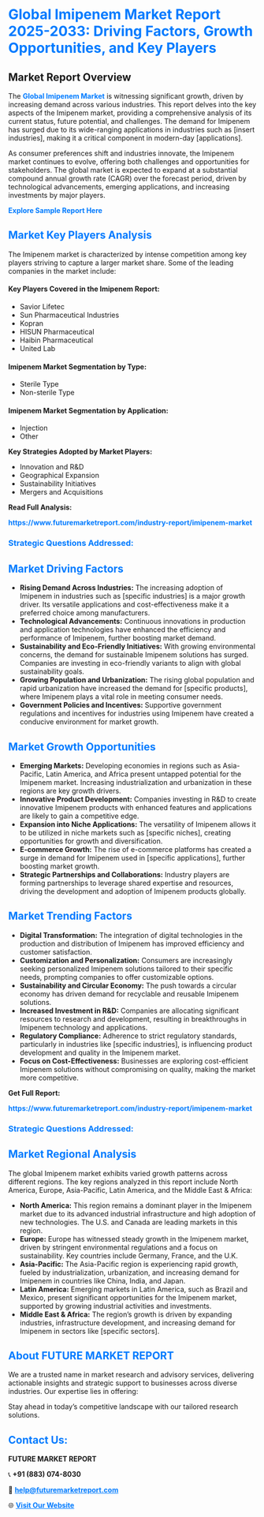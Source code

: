 <h1 style="color: #007BFF;">Global Imipenem Market Report 2025-2033: Driving Factors, Growth Opportunities, and Key Players</h1>

<section id="overview">
<h2>Market Report Overview</h2>
<p>The <a href="https://www.futuremarketreport.com/industry-report/imipenem-market" style="color: #007BFF; text-decoration: none;"><strong>Global Imipenem Market</strong></a> is witnessing significant growth, driven by increasing demand across various industries. This report delves into the key aspects of the Imipenem market, providing a comprehensive analysis of its current status, future potential, and challenges. The demand for Imipenem has surged due to its wide-ranging applications in industries such as [insert industries], making it a critical component in modern-day [applications].</p>
<p>As consumer preferences shift and industries innovate, the Imipenem market continues to evolve, offering both challenges and opportunities for stakeholders. The global market is expected to expand at a substantial compound annual growth rate (CAGR) over the forecast period, driven by technological advancements, emerging applications, and increasing investments by major players.</p>
</section>

<section id="overview">
<p><a href="https://www.futuremarketreport.com/request-sample/reportId=47242" style="color: #007BFF; text-decoration: none;"><strong>Explore Sample Report Here</strong></a></p>
</section>

<section id="key-players">
<h2 style="color: #007BFF;">Market Key Players Analysis</h2>
<p>The Imipenem market is characterized by intense competition among key players striving to capture a larger market share. Some of the leading companies in the market include:</p>
<h4>Key Players Covered in the Imipenem Report:</h4>
<ul><li>Savior Lifetec</li><li>Sun Pharmaceutical Industries</li><li>Kopran</li><li>HISUN Pharmaceutical</li><li>Haibin Pharmaceutical</li><li>United Lab</li></ul>
<h4>Imipenem Market Segmentation by Type:</h4>
<ul><li>Sterile Type</li><li>Non-sterile Type</li></ul>

<h4>Imipenem Market Segmentation by Application:</h4>
<ul><li>Injection</li><li>Other</li></ul>
<p><strong>Key Strategies Adopted by Market Players:</strong></p>
<ul>
<li>Innovation and R&D</li>
<li>Geographical Expansion</li>
<li>Sustainability Initiatives</li>
<li>Mergers and Acquisitions</li>
</ul>
</section>

<section>
<p><strong>Read Full Analysis: </strong></p><a href="https://www.futuremarketreport.com/industry-report/imipenem-market" style="color: #007BFF; text-decoration: none;"><strong>https://www.futuremarketreport.com/industry-report/imipenem-market</strong></a>
<h3 style="color: #007BFF;">Strategic Questions Addressed:</h3>
</section>

<section id="driving-factors">
<h2 style="color: #007BFF;">Market Driving Factors</h2>
<ul>
<li><strong>Rising Demand Across Industries:</strong> The increasing adoption of Imipenem in industries such as [specific industries] is a major growth driver. Its versatile applications and cost-effectiveness make it a preferred choice among manufacturers.</li>
<li><strong>Technological Advancements:</strong> Continuous innovations in production and application technologies have enhanced the efficiency and performance of Imipenem, further boosting market demand.</li>
<li><strong>Sustainability and Eco-Friendly Initiatives:</strong> With growing environmental concerns, the demand for sustainable Imipenem solutions has surged. Companies are investing in eco-friendly variants to align with global sustainability goals.</li>
<li><strong>Growing Population and Urbanization:</strong> The rising global population and rapid urbanization have increased the demand for [specific products], where Imipenem plays a vital role in meeting consumer needs.</li>
<li><strong>Government Policies and Incentives:</strong> Supportive government regulations and incentives for industries using Imipenem have created a conducive environment for market growth.</li>
</ul>
</section>

<section id="growth-opportunities">
<h2 style="color: #007BFF;">Market Growth Opportunities</h2>
<ul>
<li><strong>Emerging Markets:</strong> Developing economies in regions such as Asia-Pacific, Latin America, and Africa present untapped potential for the Imipenem market. Increasing industrialization and urbanization in these regions are key growth drivers.</li>
<li><strong>Innovative Product Development:</strong> Companies investing in R&D to create innovative Imipenem products with enhanced features and applications are likely to gain a competitive edge.</li>
<li><strong>Expansion into Niche Applications:</strong> The versatility of Imipenem allows it to be utilized in niche markets such as [specific niches], creating opportunities for growth and diversification.</li>
<li><strong>E-commerce Growth:</strong> The rise of e-commerce platforms has created a surge in demand for Imipenem used in [specific applications], further boosting market growth.</li>
<li><strong>Strategic Partnerships and Collaborations:</strong> Industry players are forming partnerships to leverage shared expertise and resources, driving the development and adoption of Imipenem products globally.</li>
</ul>
</section>

<section id="trending-factors">
<h2 style="color: #007BFF;">Market Trending Factors</h2>
<ul>
<li><strong>Digital Transformation:</strong> The integration of digital technologies in the production and distribution of Imipenem has improved efficiency and customer satisfaction.</li>
<li><strong>Customization and Personalization:</strong> Consumers are increasingly seeking personalized Imipenem solutions tailored to their specific needs, prompting companies to offer customizable options.</li>
<li><strong>Sustainability and Circular Economy:</strong> The push towards a circular economy has driven demand for recyclable and reusable Imipenem solutions.</li>
<li><strong>Increased Investment in R&D:</strong> Companies are allocating significant resources to research and development, resulting in breakthroughs in Imipenem technology and applications.</li>
<li><strong>Regulatory Compliance:</strong> Adherence to strict regulatory standards, particularly in industries like [specific industries], is influencing product development and quality in the Imipenem market.</li>
<li><strong>Focus on Cost-Effectiveness:</strong> Businesses are exploring cost-efficient Imipenem solutions without compromising on quality, making the market more competitive.</li>
</ul>
</section>

<section>
<p><strong>Get Full Report: </strong></p><a href="https://www.futuremarketreport.com/industry-report/imipenem-market" style="color: #007BFF; text-decoration: none;"><strong>https://www.futuremarketreport.com/industry-report/imipenem-market</strong></a>
<h3 style="color: #007BFF;">Strategic Questions Addressed:</h3>
</section>


<section id="regional-analysis">
<h2 style="color: #007BFF;">Market Regional Analysis</h2>
<p>The global Imipenem market exhibits varied growth patterns across different regions. The key regions analyzed in this report include North America, Europe, Asia-Pacific, Latin America, and the Middle East & Africa:</p>
<ul>
<li><strong>North America:</strong> This region remains a dominant player in the Imipenem market due to its advanced industrial infrastructure and high adoption of new technologies. The U.S. and Canada are leading markets in this region.</li>
<li><strong>Europe:</strong> Europe has witnessed steady growth in the Imipenem market, driven by stringent environmental regulations and a focus on sustainability. Key countries include Germany, France, and the U.K.</li>
<li><strong>Asia-Pacific:</strong> The Asia-Pacific region is experiencing rapid growth, fueled by industrialization, urbanization, and increasing demand for Imipenem in countries like China, India, and Japan.</li>
<li><strong>Latin America:</strong> Emerging markets in Latin America, such as Brazil and Mexico, present significant opportunities for the Imipenem market, supported by growing industrial activities and investments.</li>
<li><strong>Middle East & Africa:</strong> The region’s growth is driven by expanding industries, infrastructure development, and increasing demand for Imipenem in sectors like [specific sectors].</li>
</ul>
</section>

<footer>
<h2 style="color: #007BFF;">About FUTURE MARKET REPORT</h2>
<p>We are a trusted name in market research and advisory services, delivering actionable insights and strategic support to businesses across diverse industries. Our expertise lies in offering:</p>

<p>Stay ahead in today’s competitive landscape with our tailored research solutions.</p>

<h2 style="color: #007BFF;">Contact Us:</h2>
<p><strong>FUTURE MARKET REPORT</strong></p>
<p>📞 <strong>+91 (883) 074-8030</strong></p>
<p>📧 <strong><a href="mailto:help@futuremarketreport.com" style="color: #007BFF;">help@futuremarketreport.com</a></strong></p>
<p>🌐 <strong><a href="https://www.futuremarketreport.com/" style="color: #007BFF;">Visit Our Website</a></strong></p>
</footer>